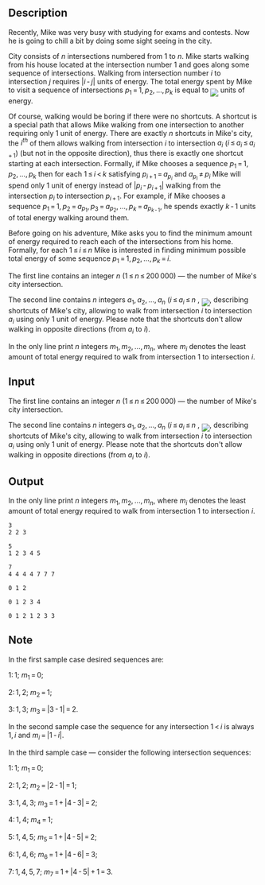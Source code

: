 ## Description

<div><p>Recently, Mike was very busy with studying for exams and contests. Now he is going to chill a bit by doing some sight seeing in the city.</p><p>City consists of <span class="tex-span"><i>n</i></span> intersections numbered from <span class="tex-span">1</span> to <span class="tex-span"><i>n</i></span>. Mike starts walking from his house located at the intersection number <span class="tex-span">1</span> and goes along some sequence of intersections. Walking from intersection number <span class="tex-span"><i>i</i></span> to intersection <span class="tex-span"><i>j</i></span> requires <span class="tex-span">|<i>i</i> - <i>j</i>|</span> units of energy. The <span class="tex-font-style-it">total energy</span> spent by Mike to visit a sequence of intersections <span class="tex-span"><i>p</i><sub class="lower-index">1</sub> = 1, <i>p</i><sub class="lower-index">2</sub>, ..., <i>p</i><sub class="lower-index"><i>k</i></sub></span> is equal to <img align="middle" class="tex-formula" src="file://HMqCG6xZ.png" style="max-width: 100.0%;max-height: 100.0%;"> units of energy.</p><p>Of course, walking would be boring if there were no shortcuts. A <span class="tex-font-style-it">shortcut</span> is a special path that allows Mike walking from one intersection to another requiring only <span class="tex-span">1</span> unit of energy. There are exactly <span class="tex-span"><i>n</i></span> shortcuts in Mike's city, the <span class="tex-span"><i>i</i><sup class="upper-index"><i>th</i></sup></span> of them allows walking from intersection <span class="tex-span"><i>i</i></span> to intersection <span class="tex-span"><i>a</i><sub class="lower-index"><i>i</i></sub></span> (<span class="tex-span"><i>i</i> ≤ <i>a</i><sub class="lower-index"><i>i</i></sub> ≤ <i>a</i><sub class="lower-index"><i>i</i> + 1</sub></span>) (but not in the opposite direction), thus there is exactly one shortcut starting at each intersection. Formally, if Mike chooses a sequence <span class="tex-span"><i>p</i><sub class="lower-index">1</sub> = 1, <i>p</i><sub class="lower-index">2</sub>, ..., <i>p</i><sub class="lower-index"><i>k</i></sub></span> then for each <span class="tex-span">1 ≤ <i>i</i> &lt; <i>k</i></span> satisfying <span class="tex-span"><i>p</i><sub class="lower-index"><i>i</i> + 1</sub> = <i>a</i><sub class="lower-index"><i>p</i><sub class="lower-index"><i>i</i></sub></sub></span> and <span class="tex-span"><i>a</i><sub class="lower-index"><i>p</i><sub class="lower-index"><i>i</i></sub></sub> ≠ <i>p</i><sub class="lower-index"><i>i</i></sub></span> Mike will spend <span class="tex-font-style-bf">only <span class="tex-span">1</span> unit of energy</span> instead of <span class="tex-span">|<i>p</i><sub class="lower-index"><i>i</i></sub> - <i>p</i><sub class="lower-index"><i>i</i> + 1</sub>|</span> walking from the intersection <span class="tex-span"><i>p</i><sub class="lower-index"><i>i</i></sub></span> to intersection <span class="tex-span"><i>p</i><sub class="lower-index"><i>i</i> + 1</sub></span>. For example, if Mike chooses a sequence <span class="tex-span"><i>p</i><sub class="lower-index">1</sub> = 1, <i>p</i><sub class="lower-index">2</sub> = <i>a</i><sub class="lower-index"><i>p</i><sub class="lower-index">1</sub></sub>, <i>p</i><sub class="lower-index">3</sub> = <i>a</i><sub class="lower-index"><i>p</i><sub class="lower-index">2</sub></sub>, ..., <i>p</i><sub class="lower-index"><i>k</i></sub> = <i>a</i><sub class="lower-index"><i>p</i><sub class="lower-index"><i>k</i> - 1</sub></sub></span>, he spends exactly <span class="tex-span"><i>k</i> - 1</span> units of total energy walking around them.</p><p>Before going on his adventure, Mike asks you to find the minimum amount of energy required to reach each of the intersections from his home. Formally, for each <span class="tex-span">1 ≤ <i>i</i> ≤ <i>n</i></span> Mike is interested in finding minimum possible total energy of some sequence <span class="tex-span"><i>p</i><sub class="lower-index">1</sub> = 1, <i>p</i><sub class="lower-index">2</sub>, ..., <i>p</i><sub class="lower-index"><i>k</i></sub> = <i>i</i></span>.</p></div><div class="input-specification"><p>The first line contains an integer <span class="tex-span"><i>n</i></span> <span class="tex-span">(1 ≤ <i>n</i> ≤ 200 000)</span>&nbsp;— the number of Mike's city intersection.</p><p>The second line contains <span class="tex-span"><i>n</i></span> integers <span class="tex-span"><i>a</i><sub class="lower-index">1</sub>, <i>a</i><sub class="lower-index">2</sub>, ..., <i>a</i><sub class="lower-index"><i>n</i></sub></span> <span class="tex-span">(<i>i</i> ≤ <i>a</i><sub class="lower-index"><i>i</i></sub> ≤ <i>n</i></span> , <img align="middle" class="tex-formula" src="file://9JQ3CChC.png" style="max-width: 100.0%;max-height: 100.0%;">, describing shortcuts of Mike's city, allowing to walk from intersection <span class="tex-span"><i>i</i></span> to intersection <span class="tex-span"><i>a</i><sub class="lower-index"><i>i</i></sub></span> using only <span class="tex-span">1</span> unit of energy. Please note that the shortcuts don't allow walking in opposite directions (from <span class="tex-span"><i>a</i><sub class="lower-index"><i>i</i></sub></span> to <span class="tex-span"><i>i</i></span>).</p></div><div class="output-specification"><p>In the only line print <span class="tex-span"><i>n</i></span> integers <span class="tex-span"><i>m</i><sub class="lower-index">1</sub>, <i>m</i><sub class="lower-index">2</sub>, ..., <i>m</i><sub class="lower-index"><i>n</i></sub></span>, where <span class="tex-span"><i>m</i><sub class="lower-index"><i>i</i></sub></span> denotes the least amount of total energy required to walk from intersection <span class="tex-span">1</span> to intersection <span class="tex-span"><i>i</i></span>.</p></div>

## Input

<p>The first line contains an integer <span class="tex-span"><i>n</i></span> <span class="tex-span">(1 ≤ <i>n</i> ≤ 200 000)</span>&nbsp;— the number of Mike's city intersection.</p><p>The second line contains <span class="tex-span"><i>n</i></span> integers <span class="tex-span"><i>a</i><sub class="lower-index">1</sub>, <i>a</i><sub class="lower-index">2</sub>, ..., <i>a</i><sub class="lower-index"><i>n</i></sub></span> <span class="tex-span">(<i>i</i> ≤ <i>a</i><sub class="lower-index"><i>i</i></sub> ≤ <i>n</i></span> , <img align="middle" class="tex-formula" src="file://9JQ3CChC.png" style="max-width: 100.0%;max-height: 100.0%;">, describing shortcuts of Mike's city, allowing to walk from intersection <span class="tex-span"><i>i</i></span> to intersection <span class="tex-span"><i>a</i><sub class="lower-index"><i>i</i></sub></span> using only <span class="tex-span">1</span> unit of energy. Please note that the shortcuts don't allow walking in opposite directions (from <span class="tex-span"><i>a</i><sub class="lower-index"><i>i</i></sub></span> to <span class="tex-span"><i>i</i></span>).</p>

## Output

<p>In the only line print <span class="tex-span"><i>n</i></span> integers <span class="tex-span"><i>m</i><sub class="lower-index">1</sub>, <i>m</i><sub class="lower-index">2</sub>, ..., <i>m</i><sub class="lower-index"><i>n</i></sub></span>, where <span class="tex-span"><i>m</i><sub class="lower-index"><i>i</i></sub></span> denotes the least amount of total energy required to walk from intersection <span class="tex-span">1</span> to intersection <span class="tex-span"><i>i</i></span>.</p>





```input1
3
2 2 3

```




```input2
5
1 2 3 4 5

```




```input3
7
4 4 4 4 7 7 7

```




```output1
0 1 2 

```




```output2
0 1 2 3 4 

```




```output3
0 1 2 1 2 3 3 

```



## Note

<p>In the first sample case desired sequences are:</p><p><span class="tex-span">1: 1</span>; <span class="tex-span"><i>m</i><sub class="lower-index">1</sub> = 0</span>;</p><p><span class="tex-span">2: 1, 2</span>; <span class="tex-span"><i>m</i><sub class="lower-index">2</sub> = 1</span>;</p><p><span class="tex-span">3: 1, 3</span>; <span class="tex-span"><i>m</i><sub class="lower-index">3</sub> = |3 - 1| = 2</span>.</p><p>In the second sample case the sequence for any intersection <span class="tex-span">1 &lt; <i>i</i></span> is always <span class="tex-span">1, <i>i</i></span> and <span class="tex-span"><i>m</i><sub class="lower-index"><i>i</i></sub> = |1 - <i>i</i>|</span>.</p><p>In the third sample case&nbsp;— consider the following intersection sequences:</p><p><span class="tex-span">1: 1</span>; <span class="tex-span"><i>m</i><sub class="lower-index">1</sub> = 0</span>;</p><p><span class="tex-span">2: 1, 2</span>; <span class="tex-span"><i>m</i><sub class="lower-index">2</sub> = |2 - 1| = 1</span>;</p><p><span class="tex-span">3: 1, 4, 3</span>; <span class="tex-span"><i>m</i><sub class="lower-index">3</sub> = 1 + |4 - 3| = 2</span>;</p><p><span class="tex-span">4: 1, 4</span>; <span class="tex-span"><i>m</i><sub class="lower-index">4</sub> = 1</span>;</p><p><span class="tex-span">5: 1, 4, 5</span>; <span class="tex-span"><i>m</i><sub class="lower-index">5</sub> = 1 + |4 - 5| = 2</span>;</p><p><span class="tex-span">6: 1, 4, 6</span>; <span class="tex-span"><i>m</i><sub class="lower-index">6</sub> = 1 + |4 - 6| = 3</span>;</p><p><span class="tex-span">7: 1, 4, 5, 7</span>; <span class="tex-span"><i>m</i><sub class="lower-index">7</sub> = 1 + |4 - 5| + 1 = 3</span>.</p>
